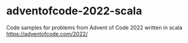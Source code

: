 # adventofcode-2022-scala
Code samples for problems from Advent of Code 2022 written in scala https://adventofcode.com/2022/
